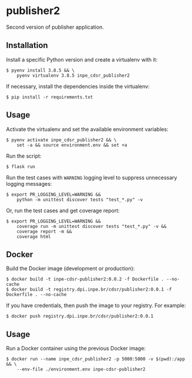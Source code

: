 # publisher2

Second version of publisher application.


## Installation

Install a specific Python version and create a virtualenv with it:

```
$ pyenv install 3.8.5 && \
    pyenv virtualenv 3.8.5 inpe_cdsr_publisher2
```

If necessary, install the dependencies inside the virtualenv:

```
$ pip install -r requirements.txt
```


## Usage

Activate the virtualenv and set the available environment variables:

```
$ pyenv activate inpe_cdsr_publisher2 && \
    set -a && source environment.env && set +a
```

Run the script:

```
$ flask run
```

Run the test cases with `WARNING` logging level to suppress unnecessary logging messages:

```
$ export PR_LOGGING_LEVEL=WARNING &&
    python -m unittest discover tests "test_*.py" -v
```

Or, run the test cases and get coverage report:

```
$ export PR_LOGGING_LEVEL=WARNING &&
    coverage run -m unittest discover tests "test_*.py" -v &&
    coverage report -m &&
    coverage html
```


## Docker

Build the Docker image (development or production):

```
$ docker build -t inpe-cdsr-publisher2:0.0.2 -f Dockerfile . --no-cache
$ docker build -t registry.dpi.inpe.br/cdsr/publisher2:0.0.1 -f Dockerfile . --no-cache
```

If you have credentials, then push the image to your registry. For example:

```
$ docker push registry.dpi.inpe.br/cdsr/publisher2:0.0.1
```


## Usage

Run a Docker container using the previous Docker image:

```
$ docker run --name inpe_cdsr_publisher2 -p 5000:5000 -v $(pwd):/app && \
    --env-file ./environment.env inpe-cdsr-publisher2
```
